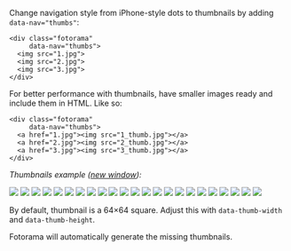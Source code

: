 Change navigation style from iPhone-style dots to thumbnails by adding `data-nav="thumbs"`:

	<div class="fotorama"
	     data-nav="thumbs">
	  <img src="1.jpg">
	  <img src="2.jpg">
	  <img src="3.jpg">
	</div>

For better performance with thumbnails, have smaller images ready and include them in <abbr>HTML</abbr>. Like so:

	<div class="fotorama"
	     data-nav="thumbs">
	  <a href="1.jpg"><img src="1_thumb.jpg"></a>
	  <a href="2.jpg"><img src="2_thumb.jpg"></a>
	  <a href="3.jpg"><img src="3_thumb.jpg"></a>
	</div>

_Thumbnails example (<a href="/<>/thumbnails.html#" target="_blank">new window</a>):_

<div class="fotorama-wrap"><div class="fotorama"
     data-width="400"
     data-ratio="400/300"
     data-max-width="100%"
     data-nav="thumbs">
	<a href="http://fotorama.s3.amazonaws.com/i/macro2/1-lo.jpg"><img src="http://fotorama.s3.amazonaws.com/i/macro2/1-thumb.jpg" /></a>
	<a href="http://fotorama.s3.amazonaws.com/i/macro2/2-lo.jpg"><img src="http://fotorama.s3.amazonaws.com/i/macro2/2-thumb.jpg" /></a>
	<a href="http://fotorama.s3.amazonaws.com/i/macro2/4-lo.jpg"><img src="http://fotorama.s3.amazonaws.com/i/macro2/4-thumb.jpg" /></a>
	<a href="http://fotorama.s3.amazonaws.com/i/macro2/5-lo.jpg"><img src="http://fotorama.s3.amazonaws.com/i/macro2/5-thumb.jpg" /></a>
	<a href="http://fotorama.s3.amazonaws.com/i/macro2/6-lo.jpg"><img src="http://fotorama.s3.amazonaws.com/i/macro2/6-thumb.jpg" /></a>
	<a href="http://fotorama.s3.amazonaws.com/i/macro2/7-lo.jpg"><img src="http://fotorama.s3.amazonaws.com/i/macro2/7-thumb.jpg" /></a>
	<a href="http://fotorama.s3.amazonaws.com/i/macro2/8-lo.jpg"><img src="http://fotorama.s3.amazonaws.com/i/macro2/8-thumb.jpg" /></a>
	<a href="http://fotorama.s3.amazonaws.com/i/macro2/9-lo.jpg"><img src="http://fotorama.s3.amazonaws.com/i/macro2/9-thumb.jpg" /></a>
	<a href="http://fotorama.s3.amazonaws.com/i/macro2/10-lo.jpg"><img src="http://fotorama.s3.amazonaws.com/i/macro2/10-thumb.jpg" /></a>
	<a href="http://fotorama.s3.amazonaws.com/i/macro2/11-lo.jpg"><img src="http://fotorama.s3.amazonaws.com/i/macro2/11-thumb.jpg" /></a>
	<a href="http://fotorama.s3.amazonaws.com/i/macro2/12-lo.jpg"><img src="http://fotorama.s3.amazonaws.com/i/macro2/12-thumb.jpg" /></a>
	<a href="http://fotorama.s3.amazonaws.com/i/macro2/13-lo.jpg"><img src="http://fotorama.s3.amazonaws.com/i/macro2/13-thumb.jpg" /></a>
	<a href="http://fotorama.s3.amazonaws.com/i/macro2/14-lo.jpg"><img src="http://fotorama.s3.amazonaws.com/i/macro2/14-thumb.jpg" /></a>
	<a href="http://fotorama.s3.amazonaws.com/i/macro2/15-lo.jpg"><img src="http://fotorama.s3.amazonaws.com/i/macro2/15-thumb.jpg" /></a>
	<a href="http://fotorama.s3.amazonaws.com/i/macro2/16-lo.jpg"><img src="http://fotorama.s3.amazonaws.com/i/macro2/16-thumb.jpg" /></a>
	<a href="http://fotorama.s3.amazonaws.com/i/macro2/17-lo.jpg"><img src="http://fotorama.s3.amazonaws.com/i/macro2/17-thumb.jpg" /></a>
	<a href="http://fotorama.s3.amazonaws.com/i/macro2/18-lo.jpg"><img src="http://fotorama.s3.amazonaws.com/i/macro2/18-thumb.jpg" /></a>
	<a href="http://fotorama.s3.amazonaws.com/i/macro2/19-lo.jpg"><img src="http://fotorama.s3.amazonaws.com/i/macro2/19-thumb.jpg" /></a>
	<a href="http://fotorama.s3.amazonaws.com/i/macro2/20-lo.jpg"><img src="http://fotorama.s3.amazonaws.com/i/macro2/20-thumb.jpg" /></a>
	<a href="http://fotorama.s3.amazonaws.com/i/macro2/21-lo.jpg"><img src="http://fotorama.s3.amazonaws.com/i/macro2/21-thumb.jpg" /></a>
	<a href="http://fotorama.s3.amazonaws.com/i/macro2/22-lo.jpg"><img src="http://fotorama.s3.amazonaws.com/i/macro2/22-thumb.jpg" /></a>
	<a href="http://fotorama.s3.amazonaws.com/i/macro2/23-lo.jpg"><img src="http://fotorama.s3.amazonaws.com/i/macro2/23-thumb.jpg" /></a>
	<a href="http://fotorama.s3.amazonaws.com/i/macro2/24-lo.jpg"><img src="http://fotorama.s3.amazonaws.com/i/macro2/24-thumb.jpg" /></a>
</div></div>

By default, thumbnail is a 64×64 square. Adjust this with `data-thumb-width` and `data-thumb-height`.

Fotorama will automatically generate the missing thumbnails.

<!--To move navigation line on top, use `data-nav-position="top"`. Hide navigation with `data-nav="false"`.-->